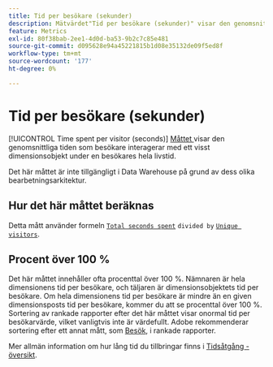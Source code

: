 ```yaml
---
title: Tid per besökare (sekunder)
description: Mätvärdet"Tid per besökare (sekunder)" visar den genomsnittliga tid som besökarna interagerar med ett visst dimensionsobjekt under en besökares hela livstid.
feature: Metrics
exl-id: 80f38bab-2ee1-4d0d-ba53-9b2c7c85e481
source-git-commit: d095628e94a45221815b1d08e35132de09f5ed8f
workflow-type: tm+mt
source-wordcount: '177'
ht-degree: 0%

---
```


# Tid per besökare (sekunder)

[!UICONTROL Time spent per visitor (seconds)] [Måttet ](overview.md) visar den genomsnittliga tiden som besökare interagerar med ett visst dimensionsobjekt under en besökares hela livstid.

Det här måttet är inte tillgängligt i Data Warehouse på grund av dess olika bearbetningsarkitektur.

## Hur det här måttet beräknas

Detta mått använder formeln [`Total seconds spent`](total-seconds-spent.md) `divided by` [`Unique visitors`](unique-visitors.md).

## Procent över 100 %

Det här måttet innehåller ofta procenttal över 100 %. Nämnaren är hela dimensionens tid per besökare, och täljaren är dimensionsobjektets tid per besökare. Om hela dimensionens tid per besökare är mindre än en given dimensionsposts tid per besökare, kommer du att se procenttal över 100 %. Sortering av rankade rapporter efter det här måttet visar onormal tid per besökarvärde, vilket vanligtvis inte är värdefullt. Adobe rekommenderar sortering efter ett annat mått, som [Besök](visits.md), i rankade rapporter.

Mer allmän information om hur lång tid du tillbringar finns i [Tidsåtgång - översikt](time-spent.md).
